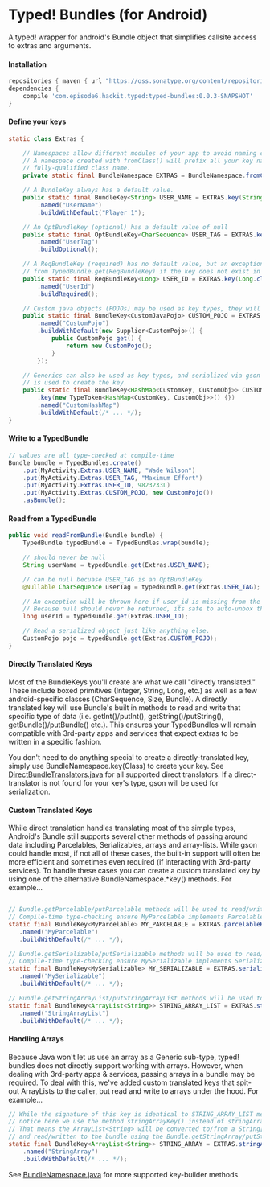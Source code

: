 # Typed! Bundles (for Android)
A typed! wrapper for android's Bundle object that simplifies callsite access to extras and arguments.

#### Installation
```groovy
repositories { maven { url "https://oss.sonatype.org/content/repositories/snapshots/" } }
dependencies {
    compile 'com.episode6.hackit.typed:typed-bundles:0.0.3-SNAPSHOT'
}
```

#### Define your keys
```java
static class Extras {

    // Namespaces allow different modules of your app to avoid naming collisions.
    // A namespace created with fromClass() will prefix all your key names with the
    // fully-qualified class name.
    private static final BundleNamespace EXTRAS = BundleNamespace.fromClass(Extras.class);

    // A BundleKey always has a default value.
    public static final BundleKey<String> USER_NAME = EXTRAS.key(String.class)
        .named("UserName")
        .buildWithDefault("Player 1");

    // An OptBundleKey (optional) has a default value of null
    public static final OptBundleKey<CharSequence> USER_TAG = EXTRAS.key(CharSequence.class)
        .named("UserTag")
        .buildOptional();

    // A ReqBundleKey (required) has no default value, but an exception will be thrown
    // from TypedBundle.get(ReqBundleKey) if the key does not exist in the bundle
    public static final ReqBundleKey<Long> USER_ID = EXTRAS.key(Long.class)
        .named("UserId")
        .buildRequired();

    // Custom java objects (POJOs) may be used as key types, they will be serialized via gson
    public static final BundleKey<CustomJavaPojo> CUSTOM_POJO = EXTRAS.key(CustomJavaPojo.class)
        .named("CustomPojo")
        .buildWithDefault(new Supplier<CustomPojo>() {
            public CustomPojo get() {
                return new CustomPojo();
            }
        });

    // Generics can also be used as key types, and serialized via gson if a TypeToken
    // is used to create the key.
    public static final BundleKey<HashMap<CustomKey, CustomObj>> CUSTOM_HASHMAP = EXTRAS
        .key(new TypeToken<HashMap<CustomKey, CustomObj>>() {})
        .named("CustomHashMap")
        .buildWithDefault(/* ... */);
}
```

#### Write to a TypedBundle
```java
// values are all type-checked at compile-time
Bundle bundle = TypedBundles.create()
    .put(MyActivity.Extras.USER_NAME, "Wade Wilson")
    .put(MyActivity.Extras.USER_TAG, "Maximum Effort")
    .put(MyActivity.Extras.USER_ID, 9823233L)
    .put(MyActivity.Extras.CUSTOM_POJO, new CustomPojo())
    .asBundle();
```

#### Read from a TypedBundle
```java
public void readFromBundle(Bundle bundle) {
    TypedBundle typedBundle = TypedBundles.wrap(bundle);

    // should never be null
    String userName = typedBundle.get(Extras.USER_NAME);

    // can be null becuase USER_TAG is an OptBundleKey
    @Nullable CharSequence userTag = typedBundle.get(Extras.USER_TAG);

    // An exception will be thrown here if user_id is missing from the bundle.
    // Because null should never be returned, its safe to auto-unbox the returned Long.
    long userId = typedBundle.get(Extras.USER_ID);

    // Read a serialized object just like anything else.
    CustomPojo pojo = typedBundle.get(Extras.CUSTOM_POJO);
}
```

#### Directly Translated Keys
Most of the BundleKeys you'll create are what we call "directly translated." These include boxed primitives (Integer, String, Long, etc.) as well as a few android-specific classes (CharSequence, Size, Bundle). A directly translated key will use Bundle's built in methods to read and write that specific type of data (i.e. getInt()/putInt(), getString()/putString(), getBundle()/putBundle() etc.). This ensures your TypedBundles will remain compatible with 3rd-party apps and services that expect extras to be written in a specific fashion.

You don't need to do anything special to create a directly-translated key, simply use BundleNamespace.key(Class) to create your key. See [DirectBundleTranslators.java](src/main/java/com/episode6/hackit/typed/bundles/DirectBundleTranslators.java) for all supported direct translators. If a direct-translator is not found for your key's type, gson will be used for serialization.

#### Custom Translated Keys
While direct translation handles translating most of the simple types, Android's Bundle still supports several other methods of passing around data including Parcelables, Serializables, arrays and array-lists. While gson could handle most, if not all of these cases, the built-in support will often be more efficient and sometimes even required (if interacting with 3rd-party services). To handle these cases you can create a custom translated key by using one of the alternative BundleNamespace.*key() methods. For example...
 ```java

// Bundle.getParcelable/putParcelable methods will be used to read/write these objects
// Compile-time type-checking ensure MyParcelable implements Parcelable.
static final BundleKey<MyParcelable> MY_PARCELABLE = EXTRAS.parcelableKey(MyParcelable.class)
    .named("MyParcelable")
    .buildWithDefault(/* ... */);

// Bundle.getSerializable/putSerializable methods will be used to read/write these objects
// Compile-time type-checking ensure MySerializable implements Serializable.
static final BundleKey<MySerializable> MY_SERIALIZABLE = EXTRAS.serializableKey(MySerializable.class)
    .named("MySerializable")
    .buildWithDefault(/* ... */);

// Bundle.getStringArrayList/putStringArrayList methods will be used to read/write these objects.
static final BundleKey<ArrayList<String>> STRING_ARRAY_LIST = EXTRAS.stringArrayListKey()
    .named("StringArrayList")
    .buildWithDefault(/* ... */);
 ```

#### Handling Arrays
Because Java won't let us use an array as a Generic sub-type, typed! bundles does not directly support working with arrays. However, when dealing with 3rd-party apps & services, passing arrays in a bundle may be required. To deal with this, we've added custom translated keys that spit-out ArrayLists to the caller, but read and write to arrays under the hood. For example...
```java
// While the signature of this key is identical to STRING_ARRAY_LIST mentioned above,
// notice here we use the method stringArrayKey() instead of stringArrayListKey().
// That means the ArrayList<String> will be converted to/from a String[] array
// and read/written to the bundle using the Bundle.getStringArray/putStringArray methods.
static final BundleKey<ArrayList<String>> STRING_ARRAY = EXTRAS.stringArrayKey()
    .named("StringArray")
    .buildWithDefault(/* ... */);
```

See [BundleNamespace.java](src/main/java/com/episode6/hackit/typed/bundles/BundleNamespace.java) for more supported key-builder methods.